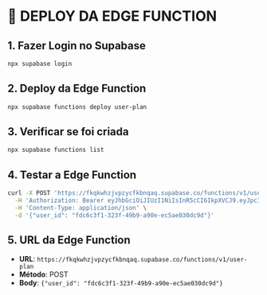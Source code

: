 # 🚀 DEPLOY DA EDGE FUNCTION

## 1. Fazer Login no Supabase
```bash
npx supabase login
```

## 2. Deploy da Edge Function
```bash
npx supabase functions deploy user-plan
```

## 3. Verificar se foi criada
```bash
npx supabase functions list
```

## 4. Testar a Edge Function
```bash
curl -X POST 'https://fkqkwhzjvpzycfkbnqaq.supabase.co/functions/v1/user-plan' \
  -H 'Authorization: Bearer eyJhbGciOiJIUzI1NiIsInR5cCI6IkpXVCJ9.eyJpc3MiOiJzdXBhYmFzZSIsInJlZiI6ImZrcWt3aHpqdnB6eWNma2JucWFxIiwicm9sZSI6ImFub24iLCJpYXQiOjE3NTQ3NTE0OTYsImV4cCI6MjA3MDMyNzQ5Nn0.69mJMOg5_qiJIyNAPLsjb-FY1mXT7cJWkf_p3rE68K0' \
  -H 'Content-Type: application/json' \
  -d '{"user_id": "fdc6c3f1-323f-49b9-a90e-ec5ae030dc9d"}'
```

## 5. URL da Edge Function
- **URL**: `https://fkqkwhzjvpzycfkbnqaq.supabase.co/functions/v1/user-plan`
- **Método**: POST
- **Body**: `{"user_id": "fdc6c3f1-323f-49b9-a90e-ec5ae030dc9d"}`
